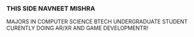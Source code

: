### THIS SIDE NAVNEET MISHRA 
MAJORS IN COMPUTER SCIENCE
BTECH UNDERGRADUATE STUDENT
CURENTLY DOING AR/XR AND GAME DEVELOPMENTR!

<!--
**Codewithnavy/Codewithnavy** is a ✨ _special_ ✨ repository because its `README.md` (this file) appears on your GitHub profile.

Here are some ideas to get you started:

- 🔭 I’m currently working on ...
- 🌱 I’m currently learning ...
- 👯 I’m looking to collaborate on ...
- 🤔 I’m looking for help with ...
- 💬 Ask me about ...
- 📫 How to reach me: ...
- 😄 Pronouns: ...
- ⚡ Fun fact: ...
-->
